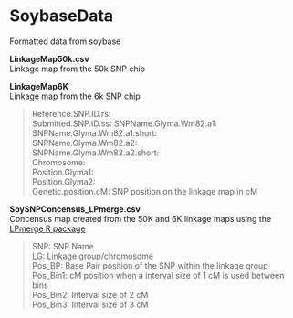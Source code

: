 # SoybaseData
Formatted data from soybase  

**LinkageMap50k.csv**  
Linkage map from the 50k SNP chip  

**LinkageMap6K**  
Linkage map from the 6k SNP chip  
> Reference.SNP.ID.rs:  
> Submitted.SNP.ID.ss: 
> SNPName.Glyma.Wm82.a1:  
> SNPName.Glyma.Wm82.a1.short:  
> SNPName.Glyma.Wm82.a2:  
> SNPName.Glyma.Wm82.a2.short:  
> Chromosome:  
> Position.Glyma1:  
> Position.Glyma2:  
> Genetic.position.cM: SNP position on the linkage map in cM  

**SoySNPConcensus_LPmerge.csv**  
Concensus map created from the 50K and 6K linkage maps using the [LPmerge R package](https://academic.oup.com/bioinformatics/article/30/11/1623/284175)    
> SNP: SNP Name  
> LG: Linkage group/chromosome  
> Pos_BP: Base Pair position of the SNP within the linkage group  
> Pos_Bin1: cM position when a interval size of 1 cM is used between bins  
> Pos_Bin2: Interval size of 2 cM  
> Pos_Bin3: Interval size of 3 cM  
